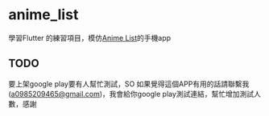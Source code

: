 # anime_list

學習Flutter 的練習項目，模仿[Anime List](https://acgntaiwan.github.io/Anime-List/)的手機app

## TODO

要上架google play要有人幫忙測試，SO 如果覺得這個APP有用的話請聯繫我(<a0985209465@gmail.com>)，我會給你google play測試連結，幫忙增加測試人數，感謝
